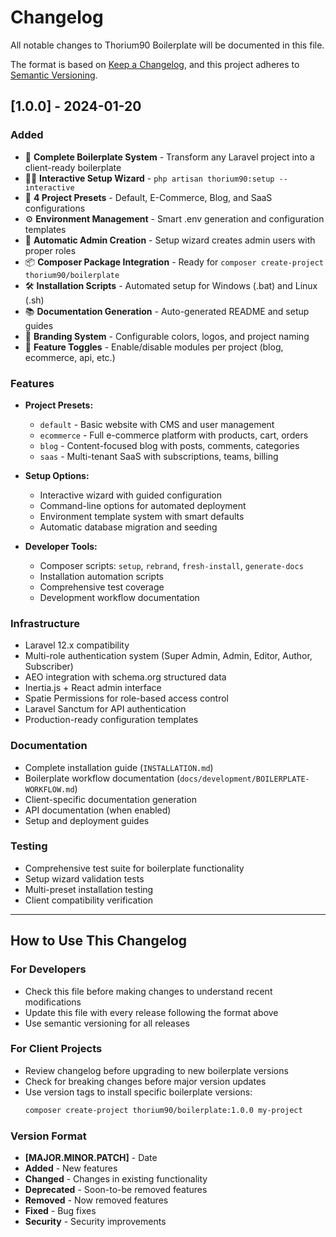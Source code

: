 # Changelog

All notable changes to Thorium90 Boilerplate will be documented in this file.

The format is based on [Keep a Changelog](https://keepachangelog.com/en/1.0.0/),
and this project adheres to [Semantic Versioning](https://semver.org/spec/v2.0.0.html).

## [1.0.0] - 2024-01-20

### Added
- 🚀 **Complete Boilerplate System** - Transform any Laravel project into a client-ready boilerplate
- 🧙‍♂️ **Interactive Setup Wizard** - `php artisan thorium90:setup --interactive`
- 🎯 **4 Project Presets** - Default, E-Commerce, Blog, and SaaS configurations
- ⚙️ **Environment Management** - Smart .env generation and configuration templates
- 👤 **Automatic Admin Creation** - Setup wizard creates admin users with proper roles
- 📦 **Composer Package Integration** - Ready for `composer create-project thorium90/boilerplate`
- 🛠️ **Installation Scripts** - Automated setup for Windows (.bat) and Linux (.sh)
- 📚 **Documentation Generation** - Auto-generated README and setup guides
- 🎨 **Branding System** - Configurable colors, logos, and project naming
- 🔧 **Feature Toggles** - Enable/disable modules per project (blog, ecommerce, api, etc.)

### Features
- **Project Presets:**
  - `default` - Basic website with CMS and user management
  - `ecommerce` - Full e-commerce platform with products, cart, orders
  - `blog` - Content-focused blog with posts, comments, categories
  - `saas` - Multi-tenant SaaS with subscriptions, teams, billing

- **Setup Options:**
  - Interactive wizard with guided configuration
  - Command-line options for automated deployment
  - Environment template system with smart defaults
  - Automatic database migration and seeding

- **Developer Tools:**
  - Composer scripts: `setup`, `rebrand`, `fresh-install`, `generate-docs`
  - Installation automation scripts
  - Comprehensive test coverage
  - Development workflow documentation

### Infrastructure
- Laravel 12.x compatibility
- Multi-role authentication system (Super Admin, Admin, Editor, Author, Subscriber)
- AEO integration with schema.org structured data
- Inertia.js + React admin interface
- Spatie Permissions for role-based access control
- Laravel Sanctum for API authentication
- Production-ready configuration templates

### Documentation
- Complete installation guide (`INSTALLATION.md`)
- Boilerplate workflow documentation (`docs/development/BOILERPLATE-WORKFLOW.md`)
- Client-specific documentation generation
- API documentation (when enabled)
- Setup and deployment guides

### Testing
- Comprehensive test suite for boilerplate functionality
- Setup wizard validation tests
- Multi-preset installation testing
- Client compatibility verification

---

## How to Use This Changelog

### For Developers
- Check this file before making changes to understand recent modifications
- Update this file with every release following the format above
- Use semantic versioning for all releases

### For Client Projects
- Review changelog before upgrading to new boilerplate versions
- Check for breaking changes before major version updates
- Use version tags to install specific boilerplate versions:
  ```bash
  composer create-project thorium90/boilerplate:1.0.0 my-project
  ```

### Version Format
- **[MAJOR.MINOR.PATCH]** - Date
- **Added** - New features
- **Changed** - Changes in existing functionality  
- **Deprecated** - Soon-to-be removed features
- **Removed** - Now removed features
- **Fixed** - Bug fixes
- **Security** - Security improvements